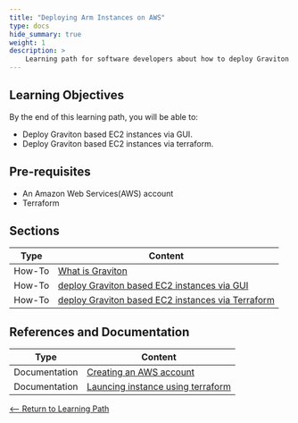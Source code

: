 ```yaml
---
title: "Deploying Arm Instances on AWS" 
type: docs
hide_summary: true
weight: 1
description: >
    Learning path for software developers about how to deploy Graviton based EC2 instances via GUI and Terraform. 
---
```


## Learning Objectives 

By the end of this learning path, you will be able to:

* Deploy Graviton based EC2 instances via GUI.
* Deploy Graviton based EC2 instances via terraform.

## Pre-requisites

* An Amazon Web Services(AWS) account
* Terraform

## Sections

|          Type | Content                       |
| ---           | ---                                 |
| How-To        | [What is Graviton](/content/en/cloud/aws/introduction.md)
| How-To        | [deploy Graviton based EC2 instances via GUI](/content/en/cloud/aws/gui.md) |
| How-To        | [deploy Graviton based EC2 instances via Terraform](/content/en/cloud/aws/terraform.md) |

## References and Documentation

| Type          | Content             |
| ---           | ---                 |
| Documentation | [Creating an AWS account](https://docs.aws.amazon.com/accounts/latest/reference/manage-acct-creating.html) |
| Documentation | [Launcing instance using terraform](https://learn.hashicorp.com/tutorials/terraform/aws-build) |

[<-- Return to Learning Path](/content/en/cloud/aws/#sections)
